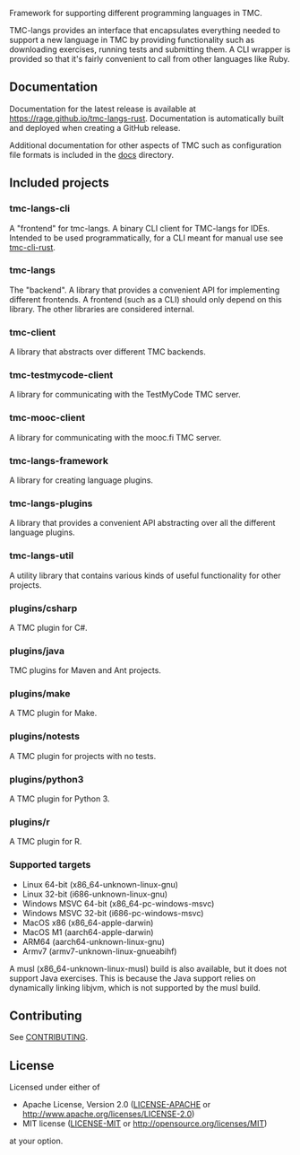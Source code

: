 Framework for supporting different programming languages in TMC.

TMC-langs provides an interface that encapsulates everything needed to support a new language in TMC by providing functionality such as downloading exercises, running tests and submitting them. A CLI wrapper is provided so that it's fairly convenient to call from other languages like Ruby.

## Documentation

Documentation for the latest release is available at https://rage.github.io/tmc-langs-rust. Documentation is automatically built and deployed when creating a GitHub release.

Additional documentation for other aspects of TMC such as configuration file formats is included in the [docs](./docs) directory.

## Included projects

### tmc-langs-cli

A "frontend" for tmc-langs. A binary CLI client for TMC-langs for IDEs. Intended to be used programmatically, for a CLI meant for manual use see [tmc-cli-rust](https://github.com/rage/tmc-cli-rust).

### tmc-langs

The "backend". A library that provides a convenient API for implementing different frontends. A frontend (such as a CLI) should only depend on this library. The other libraries are considered internal.

### tmc-client

A library that abstracts over different TMC backends.

### tmc-testmycode-client

A library for communicating with the TestMyCode TMC server.

### tmc-mooc-client

A library for communicating with the mooc.fi TMC server.

### tmc-langs-framework

A library for creating language plugins.

### tmc-langs-plugins

A library that provides a convenient API abstracting over all the different language plugins.

### tmc-langs-util

A utility library that contains various kinds of useful functionality for other projects.

### plugins/csharp

A TMC plugin for C#.

### plugins/java

TMC plugins for Maven and Ant projects.

### plugins/make

A TMC plugin for Make.

### plugins/notests

A TMC plugin for projects with no tests.

### plugins/python3

A TMC plugin for Python 3.

### plugins/r

A TMC plugin for R.

### Supported targets

- Linux 64-bit (x86_64-unknown-linux-gnu)
- Linux 32-bit (i686-unknown-linux-gnu)
- Windows MSVC 64-bit (x86_64-pc-windows-msvc)
- Windows MSVC 32-bit (i686-pc-windows-msvc)
- MacOS x86 (x86_64-apple-darwin)
- MacOS M1 (aarch64-apple-darwin)
- ARM64 (aarch64-unknown-linux-gnu)
- Armv7 (armv7-unknown-linux-gnueabihf)

A musl (x86_64-unknown-linux-musl) build is also available, but it does not support Java exercises. This is because the Java support relies on dynamically linking libjvm, which is not supported by the musl build.

## Contributing

See [CONTRIBUTING](CONTRIBUTING.md).

## License

Licensed under either of

- Apache License, Version 2.0
  ([LICENSE-APACHE](LICENSE-APACHE) or http://www.apache.org/licenses/LICENSE-2.0)
- MIT license
  ([LICENSE-MIT](LICENSE-MIT) or http://opensource.org/licenses/MIT)

at your option.

